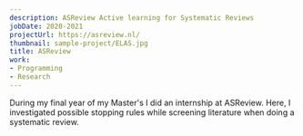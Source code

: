 ```yaml
---
description: ASReview Active learning for Systematic Reviews
jobDate: 2020-2021
projectUrl: https://asreview.nl/
thumbnail: sample-project/ELAS.jpg
title: ASReview
work:
- Programming
- Research
---
```


During my final year of my Master's I did an internship at ASReview. Here, I investigated possible stopping rules while screening literature when doing a systematic review. 